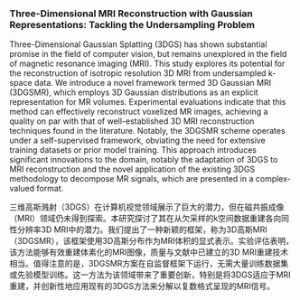 ### Three-Dimensional MRI Reconstruction with Gaussian Representations: Tackling the Undersampling Problem

Three-Dimensional Gaussian Splatting (3DGS) has shown substantial promise in the field of computer vision, but remains unexplored in the field of magnetic resonance imaging (MRI). This study explores its potential for the reconstruction of isotropic resolution 3D MRI from undersampled k-space data. We introduce a novel framework termed 3D Gaussian MRI (3DGSMR), which employs 3D Gaussian distributions as an explicit representation for MR volumes. Experimental evaluations indicate that this method can effectively reconstruct voxelized MR images, achieving a quality on par with that of well-established 3D MRI reconstruction techniques found in the literature. Notably, the 3DGSMR scheme operates under a self-supervised framework, obviating the need for extensive training datasets or prior model training. This approach introduces significant innovations to the domain, notably the adaptation of 3DGS to MRI reconstruction and the novel application of the existing 3DGS methodology to decompose MR signals, which are presented in a complex-valued format.

三维高斯溅射（3DGS）在计算机视觉领域展示了巨大的潜力，但在磁共振成像（MRI）领域仍未得到探索。本研究探讨了其在从欠采样的k空间数据重建各向同性分辨率3D MRI中的潜力。我们提出了一种新颖的框架，称为3D高斯MRI（3DGSMR），该框架使用3D高斯分布作为MRI体积的显式表示。实验评估表明，该方法能够有效重建体素化的MRI图像，质量与文献中已建立的3D MRI重建技术相当。值得注意的是，3DGSMR方案在自监督框架下运行，无需大量训练数据集或先验模型训练。这一方法为该领域带来了重要创新，特别是将3DGS适应于MRI重建，并创新性地应用现有的3DGS方法来分解以复数格式呈现的MRI信号。
